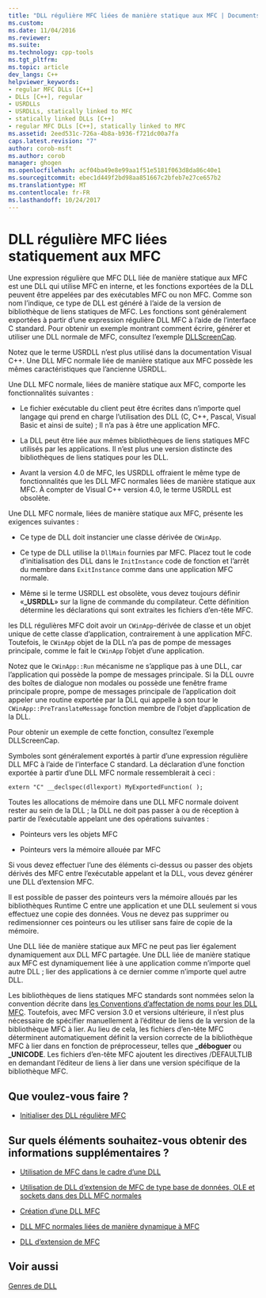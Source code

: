 ```yaml
---
title: "DLL régulière MFC liées de manière statique aux MFC | Documents Microsoft"
ms.custom: 
ms.date: 11/04/2016
ms.reviewer: 
ms.suite: 
ms.technology: cpp-tools
ms.tgt_pltfrm: 
ms.topic: article
dev_langs: C++
helpviewer_keywords:
- regular MFC DLLs [C++]
- DLLs [C++], regular
- USRDLLs
- USRDLLs, statically linked to MFC
- statically linked DLLs [C++]
- regular MFC DLLs [C++], statically linked to MFC
ms.assetid: 2eed531c-726a-4b8a-b936-f721dc00a7fa
caps.latest.revision: "7"
author: corob-msft
ms.author: corob
manager: ghogen
ms.openlocfilehash: acf04ba49e8e99aa1f51e5181f063d8da86c40e1
ms.sourcegitcommit: ebec1d449f2bd98aa851667c2bfeb7e27ce657b2
ms.translationtype: MT
ms.contentlocale: fr-FR
ms.lasthandoff: 10/24/2017
---
```

# <a name="regular-mfc-dlls-statically-linked-to-mfc"></a>DLL régulière MFC liées statiquement aux MFC
Une expression régulière que MFC DLL liée de manière statique aux MFC est une DLL qui utilise MFC en interne, et les fonctions exportées de la DLL peuvent être appelées par des exécutables MFC ou non MFC. Comme son nom l’indique, ce type de DLL est généré à l’aide de la version de bibliothèque de liens statiques de MFC. Les fonctions sont généralement exportées à partir d’une expression régulière DLL MFC à l’aide de l’interface C standard. Pour obtenir un exemple montrant comment écrire, générer et utiliser une DLL normale de MFC, consultez l’exemple [DLLScreenCap](https://github.com/Microsoft/VCSamples/tree/master/VC2010Samples/MFC/advanced/DllScreenCap).  
  
 Notez que le terme USRDLL n’est plus utilisé dans la documentation Visual C++. Une DLL MFC normale liée de manière statique aux MFC possède les mêmes caractéristiques que l’ancienne USRDLL.  
  
 Une DLL MFC normale, liées de manière statique aux MFC, comporte les fonctionnalités suivantes :  
  
-   Le fichier exécutable du client peut être écrites dans n’importe quel langage qui prend en charge l’utilisation des DLL (C, C++, Pascal, Visual Basic et ainsi de suite) ; Il n’a pas à être une application MFC.  
  
-   La DLL peut être liée aux mêmes bibliothèques de liens statiques MFC utilisés par les applications. Il n’est plus une version distincte des bibliothèques de liens statiques pour les DLL.  
  
-   Avant la version 4.0 de MFC, les USRDLL offraient le même type de fonctionnalités que les DLL MFC normales liées de manière statique aux MFC. À compter de Visual C++ version 4.0, le terme USRDLL est obsolète.  
  
 Une DLL MFC normale, liées de manière statique aux MFC, présente les exigences suivantes :  
  
-   Ce type de DLL doit instancier une classe dérivée de `CWinApp`.  
  
-   Ce type de DLL utilise la `DllMain` fournies par MFC. Placez tout le code d’initialisation des DLL dans le `InitInstance` code de fonction et l’arrêt du membre dans `ExitInstance` comme dans une application MFC normale.  
  
-   Même si le terme USRDLL est obsolète, vous devez toujours définir «**_USRDLL**» sur la ligne de commande du compilateur. Cette définition détermine les déclarations qui sont extraites les fichiers d’en-tête MFC.  
  
 les DLL régulières MFC doit avoir un `CWinApp`-dérivée de classe et un objet unique de cette classe d’application, contrairement à une application MFC. Toutefois, le `CWinApp` objet de la DLL n’a pas de pompe de messages principale, comme le fait le `CWinApp` l’objet d’une application.  
  
 Notez que le `CWinApp::Run` mécanisme ne s’applique pas à une DLL, car l’application qui possède la pompe de messages principale. Si la DLL ouvre des boîtes de dialogue non modales ou possède une fenêtre frame principale propre, pompe de messages principale de l’application doit appeler une routine exportée par la DLL qui appelle à son tour le `CWinApp::PreTranslateMessage` fonction membre de l’objet d’application de la DLL.  
  
 Pour obtenir un exemple de cette fonction, consultez l’exemple DLLScreenCap.  
  
 Symboles sont généralement exportés à partir d’une expression régulière DLL MFC à l’aide de l’interface C standard. La déclaration d’une fonction exportée à partir d’une DLL MFC normale ressemblerait à ceci :  
  
```  
extern "C" __declspec(dllexport) MyExportedFunction( );  
```  
  
 Toutes les allocations de mémoire dans une DLL MFC normale doivent rester au sein de la DLL ; la DLL ne doit pas passer à ou de réception à partir de l’exécutable appelant une des opérations suivantes :  
  
-   Pointeurs vers les objets MFC  
  
-   Pointeurs vers la mémoire allouée par MFC  
  
 Si vous devez effectuer l’une des éléments ci-dessus ou passer des objets dérivés des MFC entre l’exécutable appelant et la DLL, vous devez générer une DLL d’extension MFC.  
  
 Il est possible de passer des pointeurs vers la mémoire alloués par les bibliothèques Runtime C entre une application et une DLL seulement si vous effectuez une copie des données. Vous ne devez pas supprimer ou redimensionner ces pointeurs ou les utiliser sans faire de copie de la mémoire.  
  
 Une DLL liée de manière statique aux MFC ne peut pas lier également dynamiquement aux DLL MFC partagée. Une DLL liée de manière statique aux MFC est dynamiquement liée à une application comme n’importe quel autre DLL ; lier des applications à ce dernier comme n’importe quel autre DLL.  
  
 Les bibliothèques de liens statiques MFC standards sont nommées selon la convention décrite dans [les Conventions d’affectation de noms pour les DLL MFC](../build/naming-conventions-for-mfc-dlls.md). Toutefois, avec MFC version 3.0 et versions ultérieure, il n’est plus nécessaire de spécifier manuellement à l’éditeur de liens de la version de la bibliothèque MFC à lier. Au lieu de cela, les fichiers d’en-tête MFC déterminent automatiquement définit la version correcte de la bibliothèque MFC à lier dans en fonction de préprocesseur, telles que  **\_déboguer** ou **_UNICODE**. Les fichiers d’en-tête MFC ajoutent les directives /DEFAULTLIB en demandant l’éditeur de liens à lier dans une version spécifique de la bibliothèque MFC.  
  
## <a name="what-do-you-want-to-do"></a>Que voulez-vous faire ?  
  
-   [Initialiser des DLL régulière MFC](../build/run-time-library-behavior.md#initializing-regular-dlls)  
  
## <a name="what-do-you-want-to-know-more-about"></a>Sur quels éléments souhaitez-vous obtenir des informations supplémentaires ?  
  
-   [Utilisation de MFC dans le cadre d’une DLL](../mfc/tn011-using-mfc-as-part-of-a-dll.md)  
  
-   [Utilisation de DLL d’extension de MFC de type base de données, OLE et sockets dans des DLL MFC normales](../build/using-database-ole-and-sockets-extension-dlls-in-regular-dlls.md)  
  
-   [Création d’une DLL MFC](../mfc/reference/mfc-dll-wizard.md)  
  
-   [DLL MFC normales liées de manière dynamique à MFC](../build/regular-dlls-dynamically-linked-to-mfc.md)  
  
-   [DLL d’extension de MFC](../build/extension-dlls-overview.md)  
  
## <a name="see-also"></a>Voir aussi  
 [Genres de DLL](../build/kinds-of-dlls.md)